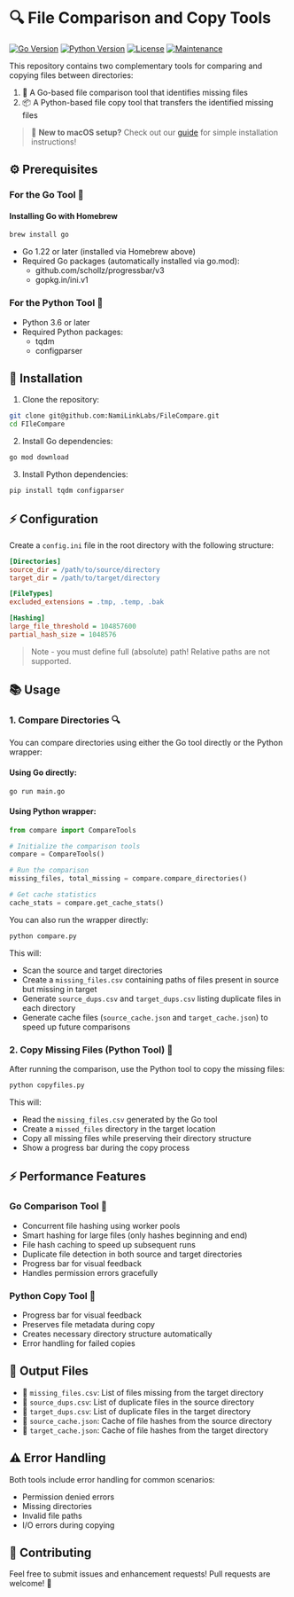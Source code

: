 # 🔍 File Comparison and Copy Tools

[![Go Version](https://img.shields.io/badge/Go-1.22%2B-blue)](https://go.dev/)
[![Python Version](https://img.shields.io/badge/Python-3.6%2B-blue)](https://www.python.org/)
[![License](https://img.shields.io/badge/License-MIT-green)](LICENSE)
[![Maintenance](https://img.shields.io/badge/Maintained%3F-yes-green.svg)](https://github.com/NamiLinkLabs/FileCompare/graphs/commit-activity)

This repository contains two complementary tools for comparing and copying files between directories:
1. 🚀 A Go-based file comparison tool that identifies missing files
2. 📦 A Python-based file copy tool that transfers the identified missing files

> 🌟 **New to macOS setup?** Check out our [guide](README_ELI5.md) for simple installation instructions!

## ⚙️ Prerequisites

### For the Go Tool 🚀
#### Installing Go with Homebrew
```bash
brew install go
```

- Go 1.22 or later (installed via Homebrew above)
- Required Go packages (automatically installed via go.mod):
  - github.com/schollz/progressbar/v3
  - gopkg.in/ini.v1

### For the Python Tool 🐍
- Python 3.6 or later
- Required Python packages:
  - tqdm
  - configparser

## 🔧 Installation

1. Clone the repository:
```bash
git clone git@github.com:NamiLinkLabs/FileCompare.git
cd FIleCompare
```

2. Install Go dependencies:
```bash
go mod download
```

3. Install Python dependencies:
```bash
pip install tqdm configparser
```

## ⚡ Configuration

Create a `config.ini` file in the root directory with the following structure:

```ini
[Directories]
source_dir = /path/to/source/directory
target_dir = /path/to/target/directory

[FileTypes]
excluded_extensions = .tmp, .temp, .bak

[Hashing]
large_file_threshold = 104857600
partial_hash_size = 1048576
```
> Note - you must define full (absolute) path! Relative paths are not supported.

## 📚 Usage

### 1. Compare Directories 🔍

You can compare directories using either the Go tool directly or the Python wrapper:

#### Using Go directly:
```bash
go run main.go
```

#### Using Python wrapper:
```python
from compare import CompareTools

# Initialize the comparison tools
compare = CompareTools()

# Run the comparison
missing_files, total_missing = compare.compare_directories()

# Get cache statistics
cache_stats = compare.get_cache_stats()
```

You can also run the wrapper directly:
```bash
python compare.py
```

This will:
- Scan the source and target directories
- Create a `missing_files.csv` containing paths of files present in source but missing in target
- Generate `source_dups.csv` and `target_dups.csv` listing duplicate files in each directory
- Generate cache files (`source_cache.json` and `target_cache.json`) to speed up future comparisons

### 2. Copy Missing Files (Python Tool) 📂

After running the comparison, use the Python tool to copy the missing files:

```bash
python copyfiles.py
```

This will:
- Read the `missing_files.csv` generated by the Go tool
- Create a `missed_files` directory in the target location
- Copy all missing files while preserving their directory structure
- Show a progress bar during the copy process

## ⚡ Performance Features

### Go Comparison Tool 🚀
- Concurrent file hashing using worker pools
- Smart hashing for large files (only hashes beginning and end)
- File hash caching to speed up subsequent runs
- Duplicate file detection in both source and target directories
- Progress bar for visual feedback
- Handles permission errors gracefully

### Python Copy Tool 🐍
- Progress bar for visual feedback
- Preserves file metadata during copy
- Creates necessary directory structure automatically
- Error handling for failed copies

## 📁 Output Files

- 📄 `missing_files.csv`: List of files missing from the target directory
- 📄 `source_dups.csv`: List of duplicate files in the source directory
- 📄 `target_dups.csv`: List of duplicate files in the target directory
- 💾 `source_cache.json`: Cache of file hashes from the source directory
- 💾 `target_cache.json`: Cache of file hashes from the target directory

## ⚠️ Error Handling

Both tools include error handling for common scenarios:
- Permission denied errors
- Missing directories
- Invalid file paths
- I/O errors during copying

## 👥 Contributing

Feel free to submit issues and enhancement requests! Pull requests are welcome! 🎉
